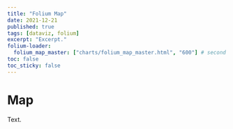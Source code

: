 ```yaml
---
title: "Folium Map"
date: 2021-12-21
published: true
tags: [dataviz, folium]
excerpt: "Excerpt."
folium-loader:
  folium_map_master: ["charts/folium_map_master.html", "600"] # second argument is the height
toc: false
toc_sticky: false
---
```

# Map

Text.

<div id="folium_map_master"></div>
